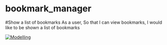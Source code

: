 # bookmark_manager

#Show a list of bookmarks
As a user,
So that I can view bookmarks,
I would like to be shown a list of bookmarks

[![Modelling](https://i.postimg.cc/tJd4Y31k/Screenshot-2022-02-14-at-14-00-03.png)](https://postimg.cc/643XPGf4)
